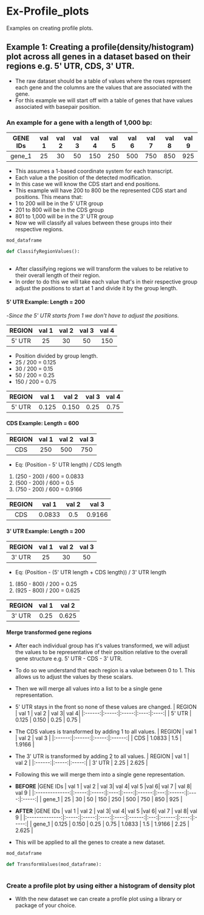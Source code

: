 # Ex-Profile_plots
Examples on creating profile plots.

## Example 1: Creating a profile(density/histogram) plot across all genes in a dataset based on their regions e.g. 5' UTR, CDS, 3' UTR.
 - The raw dataset should be a table of values where the rows represent each gene and the columns are the values that are associated with the gene. 
 - For this example we will start off with a table of genes that have values associated with basepair position.

### An example for a gene with a length of 1,000 bp: 
|GENE IDs        |val 1|val 2|val 3|val 4|val 5|val 6|val 7|val 8|val 9|
|:--------------:|:---:|:---:|:---:|:---:|:---:|:---:|:---:|:---:|:---:|
| gene_1         | 25  | 30  | 50  | 150 | 250 | 500 | 750 | 850 | 925 |

 - This assumes a 1-based coordinate system for each transcript.
 - Each value a the position of the detected modification.
 - In this case we will know the CDS start and end positions. 
 - This example will have 200 to 800 be the represented CDS start and positions. This means that:
  -  1 to 200 will be in the 5' UTR group
  -  201 to 800 will be in the CDS group
  -  801 to 1,000 will be in the 3' UTR group
 - Now we will classify all values between these groups into their respective regions.
```python
mod_dataframe

def ClassifyRegionValues():
 
```
- After classifying regions we will transform the values to be relative to their overall length of their region. 
- In order to do this we will take each value that's in their respective group adjust the positions to start at 1 and divide it by the group length. 
#### 5' UTR Example: Length = 200
  -*Since the 5' UTR starts from 1 we don't have to adjust the positions.*
  
| REGION |val 1|val 2|val 3|val 4|
|:------:|:---:|:---:|:---:|:---:|
| 5' UTR | 25  | 30  | 50  | 150 |

  - Position divided by group length.
  - 25 / 200 = 0.125
  - 30 / 200 = 0.15
  - 50 / 200 = 0.25
  - 150 / 200 = 0.75
  
| REGION | val 1 | val 2 | val 3| val 4|
|:------:|:-----:|:-----:|:----:|:----:|
| 5' UTR | 0.125 | 0.150 | 0.25 | 0.75 |

#### CDS Example: Length = 600
| REGION | val 1 | val 2 | val 3|
|:------:|:-----:|:-----:|:----:|
| CDS    | 250   | 500   | 750  |

 - Eq: (Position - 5' UTR length) / CDS length
  1. (250 - 200) / 600 = 0.0833
  2. (500 - 200) / 600 = 0.5
  3. (750 - 200) / 600 = 0.9166

| REGION | val 1  | val 2 | val 3 |
|:------:|:------:|:-----:|:-----:|
| CDS    | 0.0833 | 0.5   | 0.9166|

#### 3' UTR Example: Length = 200
| REGION | val 1 | val 2 | val 3 |
|:------:|:-----:|:-----:|:-----:|
| 3' UTR | 25    | 30    | 50    |

 - Eq: (Position - (5' UTR length + CDS length)) / 3' UTR length
  1. (850 - 800) / 200 = 0.25
  2. (925 - 800) / 200 = 0.625

| REGION | val 1 | val 2 | 
|:------:|:-----:|:-----:|
| 3' UTR | 0.25  | 0.625 | 

#### Merge transformed gene regions
 - After each individual group has it's values transformed, we will adjust the values to be representative of their position relative to the overall gene structure e.g. 5' UTR - CDS - 3' UTR.
 - To do so we understand that each region is a value between 0 to 1. This allows us to adjust the values by these scalars.
 - Then we will merge all values into a list to be a single gene representation.

 - 5' UTR stays in the front so none of these values are changed.
 | REGION | val 1 | val 2 | val 3| val 4|
 |:------:|:-----:|:-----:|:----:|:----:|
 | 5' UTR | 0.125 | 0.150 | 0.25 | 0.75 |

- The CDS values is transformed by adding 1 to all values.
| REGION | val 1  | val 2 | val 3  |
|:------:|:------:|:-----:|:------:|
| CDS    | 1.0833 | 1.5   | 1.9166 |

- The 3' UTR is transformed by adding 2 to all values.
| REGION | val 1 | val 2 | 
|:------:|:-----:|:-----:|
| 3' UTR | 2.25  | 2.625 | 

- Following this we will merge them into a single gene representation.
- **BEFORE**
|GENE IDs        | val 1 | val 2 | val 3| val 4| val 5  |val 6| val 7  | val 8| val 9 |
|:--------------:|:-----:|:-----:|:----:|:----:|:------:|:---:|:------:|:----:|:-----:|
| gene_1         | 25    | 30    | 50   | 150  | 250    | 500 | 750    | 850  | 925   |

- **AFTER**
|GENE IDs        | val 1 | val 2 | val 3| val 4| val 5  |val 6| val 7  | val 8| val 9 |
|:--------------:|:-----:|:-----:|:----:|:----:|:------:|:---:|:------:|:----:|:-----:|
| gene_1         | 0.125 | 0.150 | 0.25 | 0.75 | 1.0833 | 1.5 | 1.9166 | 2.25 | 2.625 |

 - This will be applied to all the genes to create a new dataset.

```python
mod_dataframe

def TransformValues(mod_dataframe):
  
```
### Create a profile plot by using either a histogram of density plot
 - With the new dataset we can create a profile plot using a library or package of your choice.
